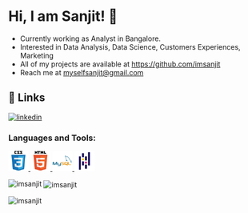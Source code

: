 
# Hi, I am Sanjit! 👋

- Currently working as Analyst in Bangalore.
- Interested in Data Analysis, Data Science, Customers Experiences, Marketing
- All of my projects are available at https://github.com/imsanjit
- Reach me at myselfsanjit@gmail.com



## 🔗 Links

[![linkedin](https://img.shields.io/badge/linkedin-0A66C2?style=for-the-badge&logo=linkedin&logoColor=white)](https://www.linkedin.com/in/me-sanjit-kumar/)


<h3 align="left">Languages and Tools:</h3>
<p align="left"> <a href="https://www.w3schools.com/css/" target="_blank" rel="noreferrer"> <img src="https://raw.githubusercontent.com/devicons/devicon/master/icons/css3/css3-original-wordmark.svg" alt="css3" width="40" height="40"/> </a> <a href="https://www.w3.org/html/" target="_blank" rel="noreferrer"> <img src="https://raw.githubusercontent.com/devicons/devicon/master/icons/html5/html5-original-wordmark.svg" alt="html5" width="40" height="40"/> </a> <a href="https://www.mysql.com/" target="_blank" rel="noreferrer"> <img src="https://raw.githubusercontent.com/devicons/devicon/master/icons/mysql/mysql-original-wordmark.svg" alt="mysql" width="40" height="40"/> </a> <a href="https://pandas.pydata.org/" target="_blank" rel="noreferrer"> <img src="https://raw.githubusercontent.com/devicons/devicon/2ae2a900d2f041da66e950e4d48052658d850630/icons/pandas/pandas-original.svg" alt="pandas" width="40" height="40"/> </a> </p>

<p><img align="left" src="https://github-readme-stats.vercel.app/api/top-langs?username=imsanjit&show_icons=true&locale=en&layout=compact" alt="imsanjit" /></p>

<p>&nbsp;<img align="center" src="https://github-readme-stats.vercel.app/api?username=imsanjit&show_icons=true&locale=en" alt="imsanjit" /></p>

<p><img align="center" src="https://github-readme-streak-stats.herokuapp.com/?user=imsanjit&" alt="imsanjit" /></p>

